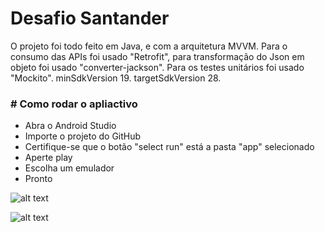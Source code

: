 # Desafio Santander

O projeto foi todo feito em Java, e com a arquitetura MVVM.
Para o consumo das APIs foi usado "Retrofit", para transformação do Json em objeto foi usado "converter-jackson".
Para os testes unitários foi usado "Mockito".
minSdkVersion 19.
targetSdkVersion 28.

### # Como rodar o apliactivo

* Abra o Android Studio
* Importe o projeto do GitHub
* Certifique-se que o botão "select run" está a pasta "app" selecionado
* Aperte play
* Escolha um emulador
* Pronto

![alt text](https://raw.githubusercontent.com/vicolmoraes/TesteAndroidv2/master/bank_app_layout/preview/page-1-currency.png)

![alt text](https://raw.githubusercontent.com/vicolmoraes/TesteAndroidv2/master/bank_app_layout/preview/page-1-location.png)